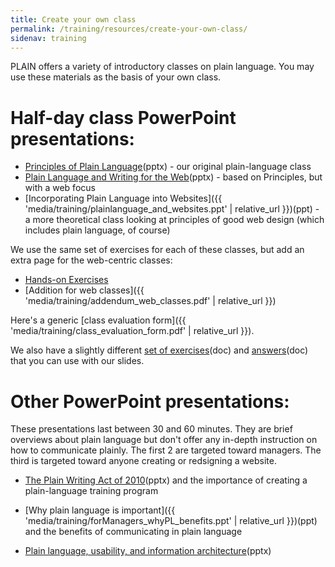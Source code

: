 ```yaml
---
title: Create your own class
permalink: /training/resources/create-your-own-class/
sidenav: training
---
```


PLAIN offers a variety of introductory classes on plain language. You may use these materials as the basis of your own class.

# Half-day class PowerPoint presentations:

- [Principles of Plain Language](plainFiles/PLAIN_Principles.pptx)(pptx) - our original plain-language class
- [Plain Language and Writing for the Web](plainFiles/plainlanguage_and_webwriting.pptx)(pptx) - based on Principles, but with a web focus
- [Incorporating Plain Language into Websites]({{ 'media/training/plainlanguage_and_websites.ppt' | relative_url }})(ppt) - a more theoretical class looking at principles of good web design (which includes plain language, of course)

We use the same set of exercises for each of these classes, but add an extra page for the web-centric classes:

- [Hands-on Exercises](plainFiles/exercises_all_writing_classes.pdf)
- [Addition for web classes]({{ 'media/training/addendum_web_classes.pdf' | relative_url }})

Here's a generic [class evaluation form]({{ 'media/training/class_evaluation_form.pdf' | relative_url }}).

We also have a slightly different [set of exercises](exercises.doc)(doc) and [answers](exerciseanswers.doc)(doc) that you can use with our slides.

# Other PowerPoint presentations:

These presentations last between 30 and 60 minutes. They are brief overviews about plain language but don't offer any in-depth instruction on how to communicate plainly. The first 2 are targeted toward managers. The third is targeted toward anyone creating or redsigning a website.

- [The Plain Writing Act of 2010](forManagers_theAct&training.pptx)(pptx) and the importance of creating a plain-language training program

- [Why plain language is important]({{ 'media/training/forManagers_whyPL_benefits.ppt' | relative_url }})(ppt) and the benefits of communicating in plain language

- [Plain language, usability, and information architecture](plainFiles/Overview-pl_usability_ia.pptx)(pptx)
